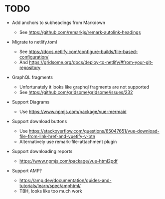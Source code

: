 # TODO

- Add anchors to subheadings from Markdown
  - See https://github.com/remarkjs/remark-autolink-headings

- Migrate to netlify.toml
  - See https://docs.netlify.com/configure-builds/file-based-configuration/
  - And https://gridsome.org/docs/deploy-to-netlify/#from-your-git-repository

- GraphQL fragments
  - Unfortunately it looks like graphql fragments are not supported
  - See https://github.com/gridsome/gridsome/issues/232

- Support Diagrams
  - Use https://www.npmjs.com/package/vue-mermaid

- Support download buttons
  - Use https://stackoverflow.com/questions/65047651/vue-download-file-from-link-href-and-vuetify-v-btn
  - Alternatively use remark-file-attachment plugin

- Support downloading reports
  - https://www.npmjs.com/package/vue-html2pdf

- Support AMP?
  - https://amp.dev/documentation/guides-and-tutorials/learn/spec/amphtml/
  - TBH, looks like too much work

